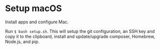 # Setup macOS
Install apps and configure Mac.

Run `$ bash setup.sh`.
This will setup the git configuration, an SSH key and copy it to the clipboard, install and update/upgrade composer, Homebrew, Node.js, and pip.